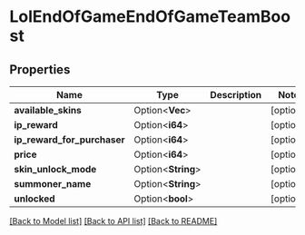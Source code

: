 # LolEndOfGameEndOfGameTeamBoost

## Properties

Name | Type | Description | Notes
------------ | ------------- | ------------- | -------------
**available_skins** | Option<**Vec<i64>**> |  | [optional]
**ip_reward** | Option<**i64**> |  | [optional]
**ip_reward_for_purchaser** | Option<**i64**> |  | [optional]
**price** | Option<**i64**> |  | [optional]
**skin_unlock_mode** | Option<**String**> |  | [optional]
**summoner_name** | Option<**String**> |  | [optional]
**unlocked** | Option<**bool**> |  | [optional]

[[Back to Model list]](../README.md#documentation-for-models) [[Back to API list]](../README.md#documentation-for-api-endpoints) [[Back to README]](../README.md)


